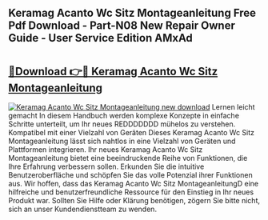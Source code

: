 ## Keramag Acanto Wc Sitz Montageanleitung Free Pdf Download - Part-N08 New Repair Owner Guide - User Service Edition AMxAd

# <h2><a href="http://df7qem.blite.top/?on=Keramag+Acanto+Wc+Sitz+Montageanleitung">🔗Download 👉🔴 Keramag Acanto Wc Sitz Montageanleitung</a></h2>

[![Keramag Acanto Wc Sitz Montageanleitung new download](https://i.imgur.com/lujVjoI.png)](http://df7qem.blite.top/?on=Keramag+Acanto+Wc+Sitz+Montageanleitung)
Lernen leicht gemacht In diesem Handbuch werden komplexe Konzepte in einfache Schritte unterteilt, um Ihr neues REDDDDDDD mühelos zu verstehen. Kompatibel mit einer Vielzahl von Geräten Dieses Keramag Acanto Wc Sitz Montageanleitung lässt sich nahtlos in eine Vielzahl von Geräten und Plattformen integrieren. Ihr neues Keramag Acanto Wc Sitz Montageanleitung bietet eine beeindruckende Reihe von Funktionen, die Ihre Erfahrung verbessern sollen. Erkunden Sie die intuitive Benutzeroberfläche und schöpfen Sie das volle Potenzial ihrer Funktionen aus. Wir hoffen, dass das Keramag Acanto Wc Sitz MontageanleitungD eine hilfreiche und benutzerfreundliche Ressource für den Einstieg in Ihr neues Produkt war. Sollten Sie Hilfe oder Klärung benötigen, zögern Sie bitte nicht, sich an unser Kundendienstteam zu wenden.
